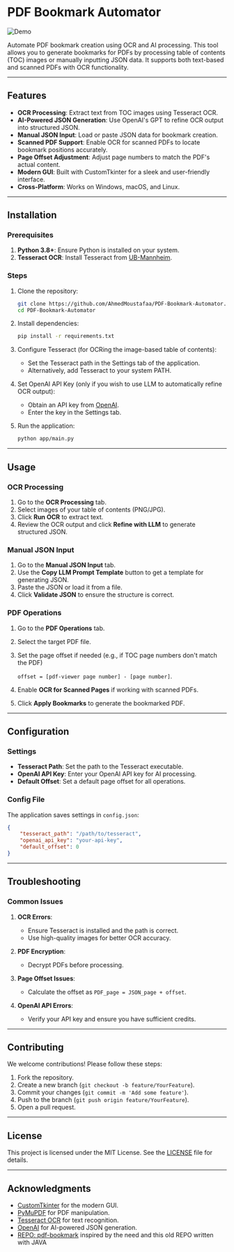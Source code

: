 # PDF Bookmark Automator

![Demo](images/tutorial.gif)

Automate PDF bookmark creation using OCR and AI processing. This tool allows you to generate bookmarks for PDFs by processing table of contents (TOC) images or manually inputting JSON data. It supports both text-based and scanned PDFs with OCR functionality.

---

## Features

- **OCR Processing**: Extract text from TOC images using Tesseract OCR.
- **AI-Powered JSON Generation**: Use OpenAI's GPT to refine OCR output into structured JSON.
- **Manual JSON Input**: Load or paste JSON data for bookmark creation.
- **Scanned PDF Support**: Enable OCR for scanned PDFs to locate bookmark positions accurately.
- **Page Offset Adjustment**: Adjust page numbers to match the PDF's actual content.
- **Modern GUI**: Built with CustomTkinter for a sleek and user-friendly interface.
- **Cross-Platform**: Works on Windows, macOS, and Linux.

---

## Installation

### Prerequisites

1. **Python 3.8+**: Ensure Python is installed on your system.
2. **Tesseract OCR**: Install Tesseract from [UB-Mannheim](https://github.com/UB-Mannheim/tesseract/wiki).

### Steps

1. Clone the repository:
   ```bash
   git clone https://github.com/AhmedMoustafaa/PDF-Bookmark-Automator.git
   cd PDF-Bookmark-Automator
   ```

2. Install dependencies:
   ```bash
   pip install -r requirements.txt
   ```

3. Configure Tesseract (for OCRing the image-based table of contents):
   - Set the Tesseract path in the Settings tab of the application.
   - Alternatively, add Tesseract to your system PATH.

4. Set OpenAI API Key (only if you wish to use LLM to automatically refine OCR output):
   - Obtain an API key from [OpenAI](https://platform.openai.com/api-keys).
   - Enter the key in the Settings tab.

5. Run the application:
   ```bash
   python app/main.py
   ```

---

## Usage

### OCR Processing
1. Go to the **OCR Processing** tab.
2. Select images of your table of contents (PNG/JPG).
3. Click **Run OCR** to extract text.
4. Review the OCR output and click **Refine with LLM** to generate structured JSON.

### Manual JSON Input
1. Go to the **Manual JSON Input** tab.
2. Use the **Copy LLM Prompt Template** button to get a template for generating JSON.
3. Paste the JSON or load it from a file.
4. Click **Validate JSON** to ensure the structure is correct.

### PDF Operations
1. Go to the **PDF Operations** tab.
2. Select the target PDF file.
3. Set the page offset if needed (e.g., if TOC page numbers don't match the PDF)

   `offset = [pdf-viewer page number] - [page number]`.
4. Enable **OCR for Scanned Pages** if working with scanned PDFs.
5. Click **Apply Bookmarks** to generate the bookmarked PDF.

---

## Configuration

### Settings
- **Tesseract Path**: Set the path to the Tesseract executable.
- **OpenAI API Key**: Enter your OpenAI API key for AI processing.
- **Default Offset**: Set a default page offset for all operations.

### Config File
The application saves settings in `config.json`:
```json
{
    "tesseract_path": "/path/to/tesseract",
    "openai_api_key": "your-api-key",
    "default_offset": 0
}
```

---

## Troubleshooting

### Common Issues
1. **OCR Errors**:
   - Ensure Tesseract is installed and the path is correct.
   - Use high-quality images for better OCR accuracy.

2. **PDF Encryption**:
   - Decrypt PDFs before processing.

3. **Page Offset Issues**:
   - Calculate the offset as `PDF_page = JSON_page + offset`.

4. **OpenAI API Errors**:
   - Verify your API key and ensure you have sufficient credits.

---

## Contributing

We welcome contributions! Please follow these steps:
1. Fork the repository.
2. Create a new branch (`git checkout -b feature/YourFeature`).
3. Commit your changes (`git commit -m 'Add some feature'`).
4. Push to the branch (`git push origin feature/YourFeature`).
5. Open a pull request.

---

## License

This project is licensed under the MIT License. See the [LICENSE](LICENSE) file for details.

---

## Acknowledgments

- [CustomTkinter](https://github.com/TomSchimansky/CustomTkinter) for the modern GUI.
- [PyMuPDF](https://pymupdf.readthedocs.io/) for PDF manipulation.
- [Tesseract OCR](https://github.com/tesseract-ocr/tesseract) for text recognition.
- [OpenAI](https://openai.com/) for AI-powered JSON generation.
- [REPO: pdf-bookmark](https://github.com/ifnoelse/pdf-bookmark) inspired by the need and this old REPO written with JAVA